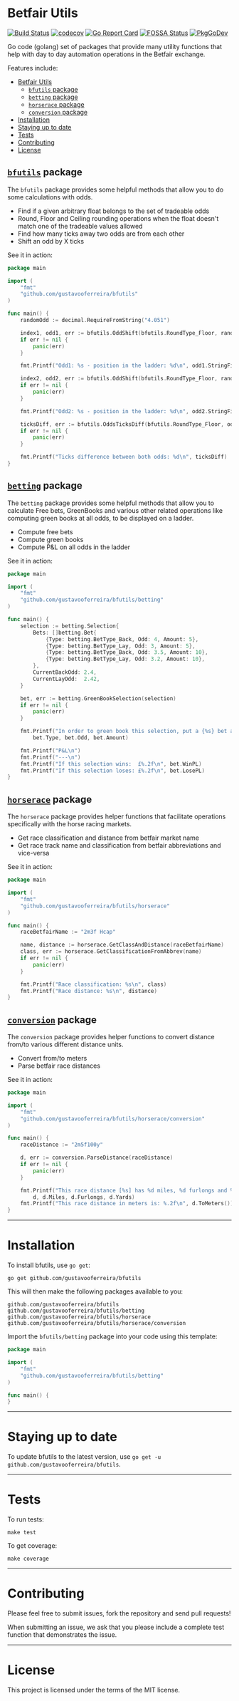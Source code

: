 # Betfair Utils

[![Build Status](https://travis-ci.com/gustavooferreira/bfutils.svg?branch=master)](https://travis-ci.com/gustavooferreira/bfutils)
[![codecov](https://codecov.io/gh/gustavooferreira/bfutils/branch/master/graph/badge.svg)](https://codecov.io/gh/gustavooferreira/bfutils)
[![Go Report Card](https://goreportcard.com/badge/github.com/gustavooferreira/bfutils)](https://goreportcard.com/report/github.com/gustavooferreira/bfutils)
[![FOSSA Status](https://app.fossa.com/api/projects/git%2Bgithub.com%2Fgustavooferreira%2Fbfutils.svg?type=shield)](https://app.fossa.com/projects/git%2Bgithub.com%2Fgustavooferreira%2Fbfutils?ref=badge_shield)
[![PkgGoDev](https://pkg.go.dev/badge/github.com/gustavooferreira/bfutils)](https://pkg.go.dev/github.com/gustavooferreira/bfutils)

Go code (golang) set of packages that provide many utility functions that help with day to day automation operations in the Betfair exchange.

Features include:

- [Betfair Utils](#betfair-utils)
	- [`bfutils` package](#bfutils-package)
	- [`betting` package](#betting-package)
	- [`horserace` package](#horserace-package)
	- [`conversion` package](#conversion-package)
- [Installation](#installation)
- [Staying up to date](#staying-up-to-date)
- [Tests](#tests)
- [Contributing](#contributing)
- [License](#license)

## [`bfutils`](https://pkg.go.dev/github.com/gustavooferreira/bfutils "API documentation") package

The `bfutils` package provides some helpful methods that allow you to do some calculations with odds.

- Find if a given arbitrary float belongs to the set of tradeable odds
- Round, Floor and Ceiling rounding operations when the float doesn't match one of the tradeable values allowed
- Find how many ticks away two odds are from each other
- Shift an odd by X ticks

See it in action:

```go
package main

import (
    "fmt"
    "github.com/gustavooferreira/bfutils"
)

func main() {
	randomOdd := decimal.RequireFromString("4.051")

	index1, odd1, err := bfutils.OddShift(bfutils.RoundType_Floor, randomOdd, 10)
	if err != nil {
		panic(err)
	}

	fmt.Printf("Odd1: %s - position in the ladder: %d\n", odd1.StringFixed(2), index1+1)

	index2, odd2, err := bfutils.OddShift(bfutils.RoundType_Floor, randomOdd, -10)
	if err != nil {
		panic(err)
	}

	fmt.Printf("Odd2: %s - position in the ladder: %d\n", odd2.StringFixed(2), index2+1)

	ticksDiff, err := bfutils.OddsTicksDiff(bfutils.RoundType_Floor, odd1, odd2)
	if err != nil {
		panic(err)
	}

	fmt.Printf("Ticks difference between both odds: %d\n", ticksDiff)
}
```

## [`betting`](https://pkg.go.dev/github.com/gustavooferreira/bfutils/betting "API documentation") package

The `betting` package provides some helpful methods that allow you to calculate Free bets, GreenBooks
and various other related operations like computing green books at all odds, to be displayed on a
ladder.

- Compute free bets
- Compute green books
- Compute P&L on all odds in the ladder

See it in action:

```go
package main

import (
    "fmt"
    "github.com/gustavooferreira/bfutils/betting"
)

func main() {
	selection := betting.Selection{
		Bets: []betting.Bet{
			{Type: betting.BetType_Back, Odd: 4, Amount: 5},
			{Type: betting.BetType_Lay, Odd: 3, Amount: 5},
			{Type: betting.BetType_Back, Odd: 3.5, Amount: 10},
			{Type: betting.BetType_Lay, Odd: 3.2, Amount: 10},
		},
		CurrentBackOdd: 2.4,
		CurrentLayOdd:  2.42,
	}

	bet, err := betting.GreenBookSelection(selection)
	if err != nil {
		panic(err)
	}

	fmt.Printf("In order to green book this selection, put a {%s} bet at {%.2f} for £%.2f.\n",
		bet.Type, bet.Odd, bet.Amount)

	fmt.Printf("P&L\n")
	fmt.Printf("---\n")
	fmt.Printf("If this selection wins:  £%.2f\n", bet.WinPL)
	fmt.Printf("If this selection loses: £%.2f\n", bet.LosePL)
}
```

## [`horserace`](https://pkg.go.dev/github.com/gustavooferreira/bfutils/horserace "API documentation") package

The `horserace` package provides helper functions that facilitate operations specifically with the horse racing markets.

- Get race classification and distance from betfair market name
- Get race track name and classification from betfair abbreviations and vice-versa

See it in action:

```go
package main

import (
    "fmt"
    "github.com/gustavooferreira/bfutils/horserace"
)

func main() {
	raceBetfairName := "2m3f Hcap"

	name, distance := horserace.GetClassAndDistance(raceBetfairName)
	class, err := horserace.GetClassificationFromAbbrev(name)
	if err != nil {
		panic(err)
	}

	fmt.Printf("Race classification: %s\n", class)
	fmt.Printf("Race distance: %s\n", distance)
}
```

## [`conversion`](https://pkg.go.dev/github.com/gustavooferreira/bfutils/conversion "API documentation") package

The `conversion` package provides helper functions to convert distance from/to various different distance units.

- Convert from/to meters
- Parse betfair race distances

See it in action:

```go
package main

import (
    "fmt"
    "github.com/gustavooferreira/bfutils/horserace/conversion"
)

func main() {
	raceDistance := "2m5f100y"

	d, err := conversion.ParseDistance(raceDistance)
	if err != nil {
		panic(err)
	}

	fmt.Printf("This race distance [%s] has %d miles, %d furlongs and %d yards.\n",
		d, d.Miles, d.Furlongs, d.Yards)
	fmt.Printf("This race distance in meters is: %.2f\n", d.ToMeters())
}
```

---

# Installation

To install bfutils, use `go get`:

    go get github.com/gustavooferreira/bfutils

This will then make the following packages available to you:

    github.com/gustavooferreira/bfutils
    github.com/gustavooferreira/bfutils/betting
    github.com/gustavooferreira/bfutils/horserace
    github.com/gustavooferreira/bfutils/horserace/conversion

Import the `bfutils/betting` package into your code using this template:

```go
package main

import (
    "fmt"
    "github.com/gustavooferreira/bfutils/betting"
)

func main() {
}
```

---

# Staying up to date

To update bfutils to the latest version, use `go get -u github.com/gustavooferreira/bfutils`.

---

# Tests

To run tests:

```
make test
```

To get coverage:

```
make coverage
```

---

# Contributing

Please feel free to submit issues, fork the repository and send pull requests!

When submitting an issue, we ask that you please include a complete test function that demonstrates the issue.

---

# License

This project is licensed under the terms of the MIT license.
